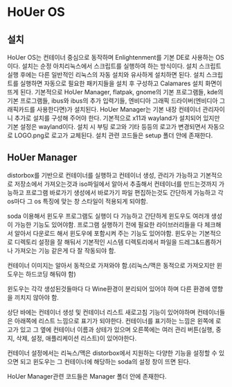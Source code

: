 # HoUer OS
## 설치
HoUer OS는 컨테이너 중심으로 동작하며 Enlightenment를 기본 DE로 사용하는 OS이다.
설치는 순정 아치리눅스에서 스크립트를 실행하여 하는 방식이다. 설치 스크립트 실행 후에는 다른 일반적인 리눅스의 자동 설치와 유사하게 설치하면 된다.
설치 스크립트를 실행하면 자동으로 필요한 패키지들을 설치 후 구성하고 Calamares 설치 화면이 뜨게 된다.
기본적으로 HoUer Manager, flatpak, gnome의 기본 프로그램들, kde의 기본 프로그램들, ibus와 ibus의 추가 입력기들, 엔비디아 그래픽 드라이버(엔비디아 그래픽카드를 사용한다면)가 설치된다.
HoUer Manager는 기본 내장 컨테이너 관리자이니 추가로 설치를 구성해 주어야 한다.
기본적으로 x11과 wayland가 설치되어 있지만 기본 설정은 wayland이다.
설치 시 부팅 로고와 기타 등등의 로고가 변경되면서 자동으로 LOGO.png로 로고가 교체된다.
설치 관련 코드들은 setup 폴더 안에 존재한다.



## HoUer Manager
distorbox를 기반으로 컨테이너를 실행하고 컨테이너 생성, 관리가 가능하고 기본적으로 저장소에서 가져오는것과 iso파일에서 알아서 추출해서 컨테이너를 만드는것까지 가능하고 프로그램 바로가기 생성에서 바로가기 파일 편집하는것도 간단하게 가능하고 각 os마다 그 os 특징에 맞는 창 스타일이 적용되게 되야함.

soda 이용해서 윈도우 프로그램도 실행이 다 가능하고 간단하게 윈도우도 여러개 생성이 가능한 기능도 있어야함. 프로그램 실행하기 전에 필요한 라이브러리들을 다 체크해서 알아서 다운로드 해서 윈도우에 포함시켜 주는 기능도 있어야함. 윈도우는 기본적으로 디렉토리 설정을 잘 해둬서 기본적인 시스템 디렉토리에서 파일을 드레그&드롭하거나 가져오는 기능 같은게 다 잘 작동되야 함.

컨테이너 이미지는 알아서 동적으로 가져와야 함.(리눅스/맥은 동적으로 가져오지만 윈도우는 하드코딩 해둬야 함)

윈도우는 각각 생성된것들마다 다 Wine환경이 분리되어 있어야 하며 다른 환경에 영향을 끼치지 않아야 함.

상단 바에는 컨테이너 생성 및 컨테이너 리스트 새로고침 기능이 있어야하며 컨테이너들은 아래쪽에 리스트 느낌으로 표기가 되야한다. 컨테이너를 표기하는 느낌은 왼쪽에 로고가 있고 그 옆에 컨테이너 이름과 상테가 있으며 오른쪽에는 여러 관리 버튼(실행, 중지, 삭제, 설정, 애플리케이션 리스트)이 있어야한다.

컨테이너 설정에서는 리눅스/맥은 distorbox에서 지원하는 다양한 기능을 설정할 수 있으면 되고 윈도우는 그 컨테이너에 해당하는 soda의 설정 창이 뜨면 된다.

HoUer Manager관련 코드들은 Manager 폴더 안에 존재한다.